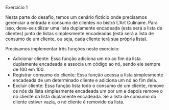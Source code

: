 Exercício 1

Nesta parte do desafio, temos um cenário fictício onde precisamos gerenciar a entrada e consumo de clientes no bistrô L'Art Culinaire. Para isso, deve-se utilizar uma lista duplamente encadeada (esta será a lista de clientes) junto de listas simplesmente encadeadas (está será a lista de consumo de um cliente, ou seja, cada cliente terá sua própria lista).

Precisamos implementar três funções neste exercício:
- Adicionar cliente: Essa função adiciona um nó ao fim da lista duplamente encadeada e associa um código ao nó, sendo ele sempre de 100 em 100.
- Registrar consumo do cliente: Essa função acessa a lista simplesmente encadeada de um determinado cliente e adiciona um nó ao fim dela.
- Excluir cliente: Essa função lista todo o consumo de um cliente, remove os nós da lista simplesmente encadeada um por um e depois remove o nó cliente da lista duplamente encadeada. Se a lista de consumo do cliente estiver vazia, o nó cliente é removido da lista.